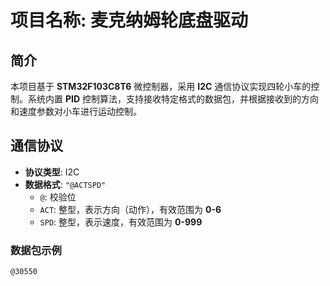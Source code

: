 # 项目名称: 麦克纳姆轮底盘驱动

## 简介
本项目基于 **STM32F103C8T6** 微控制器，采用 **I2C** 通信协议实现四轮小车的控制。系统内置 **PID** 控制算法，支持接收特定格式的数据包，并根据接收到的方向和速度参数对小车进行运动控制。

## 通信协议

- **协议类型**: I2C
- **数据格式**: `"@ACTSPD"`
  - `@`: 校验位
  - `ACT`: 整型，表示方向（动作），有效范围为 **0-6**
  - `SPD`: 整型，表示速度，有效范围为 **0-999**

### 数据包示例
```plaintext
@30550
